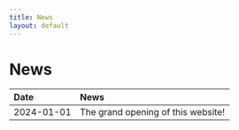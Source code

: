 ```yaml
---
title: News
layout: default
---
```

# News
| Date         | News                               | 
|:-------------|:-----------------------------------|
| 2024-01-01   | The grand opening of this website! |